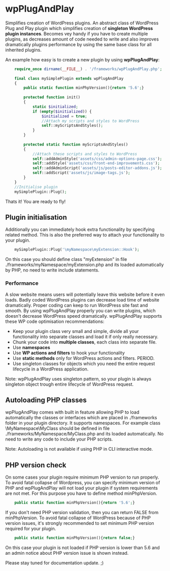# wpPlugAndPlay
Simplifies creation of WordPress plugins.  An abstract class of WordPress Plug and Play plugin which simplifies creation of **singleton WordPress plugin instances**. Becomes vey handy if you have to create multiple plugins, as decreases amount of code needed to write and also improves dramatically plugins performance by using the same base class for all inherited plugins.

An example how easy is to create a new plugin by using **wpPlugAndPlay**:

```php
    require_once dirname(__FILE__) . '/frameworks/wpPlugAndPlay.php';
    
    final class mySimplePlugin extends wpPlugAndPlay
    {
        public static function minPhpVersion(){return '5.6';}
    		
        protected function init()
        {
            static $initialized;
            if (empty($initialized)) {
                $initialized = true;
                //Attach my scripts and styles to WordPress
                self::myScriptsAndStyles();
            }
        }
    
        protected static function myScriptsAndStyles()
        {
            //Attach these scripts and styles to WordPress
            self::addAdminStyle('assets/css/admin-options-page.css');
            self::addStyle('assets/css/front-end-improvements.css');
            self::addAdminScript('assets/js/posts-editor-addons.js');
            self::addScript('assets/js/image-tags.js');
        }
    }
	//Initialise plugin
    mySimplePlugin::Plug();

```

Thats it! You are ready to fly!

## Plugin initialisation

Additionally you can immediately hook extra functionality by specifying related method. This is also the preferred way to attach your functionality to your plugin.

```php
    mySimplePlugin::Plug('\myNamespace\myExtension::Hook');
```
On this case you should define class "myExtension" in file ./frameworks/myNamespace/myExtension.php and its loaded automatically by PHP, no need to write include statements.

### Performance
A slow website means users will potentially leave this website before it even loads. Badly coded WordPress plugins can decrease load time of website dramatically. Proper coding can keep to run WordPress site fast and smooth. By using wpPlugAndPlay properly you can write plugins, which doesn't decrease WordPress speed dramatically. wpPlugAndPlay supports these WP code optimisation recommendations:

* Keep your plugin class very small and simple, divide all your functionality into separate classes and load it if only really necessary.
* Chunk your code into **multiple classes**, each class into separate file.
* Use **namespaces**
* Use **WP actions and filters** to hook your functionality
* Use **static methods** only for WordPress actions and filters. PERIOD.
* Use singleton classes for objects which you need the entire request lifecycle in a WordPress application.

Note: wpPlugAndPlay uses singleton pattern, so your plugin is always singleton object trough entire lifecycle of WordPress request.

## Autoloading PHP classes
wpPlugAndPlay comes with built in feature allowing PHP to load automatically the classes or interfaces which are placed in ./frameworks folder in your plugin directory. It supports namespaces. For example class \MyNamespace\MyClass should be defined in file ./frameworks/MyNamespace/MyClass.php and its loaded automatically. No need to write any code to include your PHP scripts.

Note: Autoloading is not available if using PHP in CLI interactive mode.

## PHP version check

On some cases your plugin require minimum PHP version to run properly. To avoid fatal collapse of Wordpress, you can specify minimum version of PHP and wpPlugAndPlay will not load your plugin if system requirements are not met. For this purpose you have to define method minPhpVersion. 

```php
    public static function minPhpVersion(){return '5.6';}
```

If you don't need PHP version validation, then you can return FALSE from  minPhpVersion. To avoid fatal collapse of WordPress because of PHP version issues, it's strongly recommended to set minimum PHP version required for your plugin.

```php
    public static function minPhpVersion(){return false;}
```


On this case your plugin is not loaded if PHP version is lower than 5.6 and an admin notice about PHP version issue is shown instead.

Please stay tuned for documentation update. ;) 
